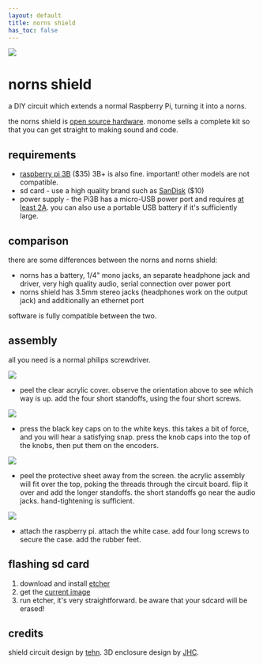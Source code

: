 ```yaml
---
layout: default
title: norns shield
has_toc: false
---
```


![](https://monome.org/docs/norns/image/norns-shield.png)

# norns shield

a DIY circuit which extends a normal Raspberry Pi, turning it into a norns.

the norns shield is [open source hardware](https://github.com/monome/norns-shield). monome sells a complete kit so that you can get straight to making sound and code.

## requirements

- [raspberry pi 3B](https://www.raspberrypi.org/products/raspberry-pi-3-model-b) ($35) 3B+ is also fine. important! other models are not compatible.
- sd card - use a high quality brand such as [SanDisk](https://www.adafruit.com/product/2820) ($10)
- power supply - the Pi3B has a micro-USB power port and requires [at least 2A](https://www.adafruit.com/product/1995). you can also use a portable USB battery if it's sufficiently large.

## comparison

there are some differences between the norns and norns shield:

- norns has a battery, 1/4" mono jacks, an separate headphone jack and driver, very high quality audio, serial connection over power port
- norns shield has 3.5mm stereo jacks (headphones work on the output jack) and additionally an ethernet port

software is fully compatible between the two.


## assembly

all you need is a normal philips screwdriver.

![](https://monome.org/docs/norns/image/norns-shield-assembly1.png)

- peel the clear acrylic cover. observe the orientation above to see which way is up. add the four short standoffs, using the four short screws.

![](https://monome.org/docs/norns/image/norns-shield-assembly2.png)

- press the black key caps on to the white keys. this takes a bit of force, and you will hear a satisfying snap. press the knob caps into the top of the knobs, then put them on the encoders.

![](https://monome.org/docs/norns/image/norns-shield-assembly3.png)

- peel the protective sheet away from the screen. the acrylic assembly will fit over the top, poking the threads through the circuit board. flip it over and add the longer standoffs. the short standoffs go near the audio jacks. hand-tightening is sufficient.

![](https://monome.org/docs/norns/image/norns-shield-assembly4.png)

- attach the raspberry pi. attach the white case. add four long screws to secure the case. add the rubber feet.


## flashing sd card

1. download and install [etcher](https://www.balena.io/etcher/)
2. get the [current image](https://github.com/monome/norns-image/releases/download/201029/norns201029-shield.zip)
3. run etcher, it's very straightforward. be aware that your sdcard will be erased!


## credits

shield circuit design by [tehn](https://llllllll.co/u/tehn). 3D enclosure design by [JHC](https://llllllll.co/u/JHC).
